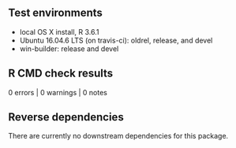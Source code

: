 ## Test environments
* local OS X install, R 3.6.1
* Ubuntu 16.04.6 LTS (on travis-ci): oldrel, release, and devel
* win-builder: release and devel

## R CMD check results

0 errors | 0 warnings | 0 notes

## Reverse dependencies

There are currently no downstream dependencies for this package.

